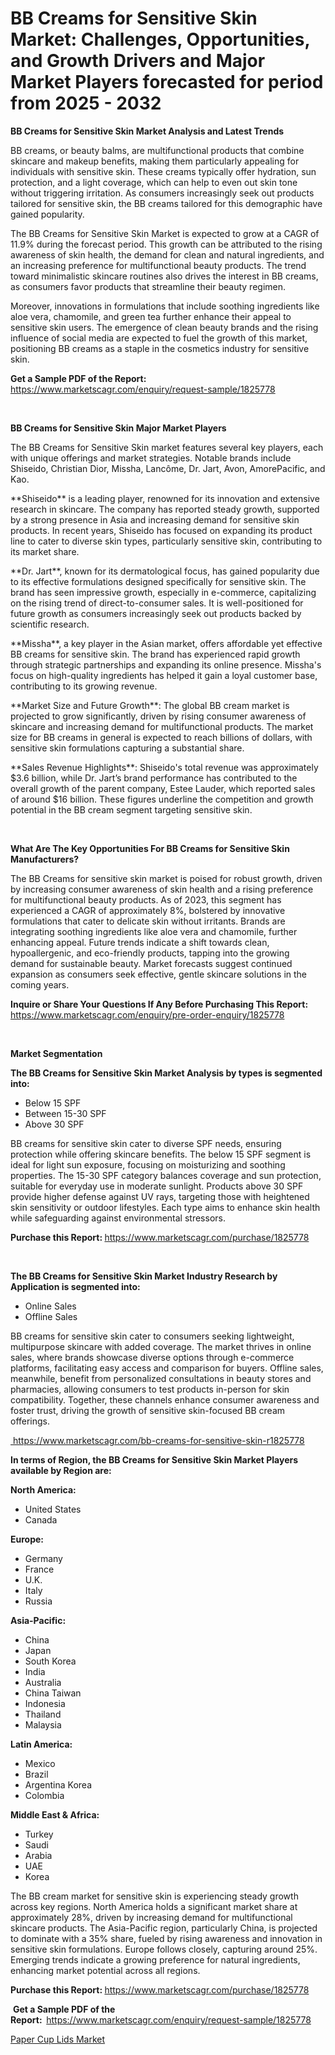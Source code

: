 <p><h1>BB Creams for Sensitive Skin Market: Challenges, Opportunities, and Growth Drivers and Major Market Players forecasted for period from 2025 - 2032</h1></p><p><strong>BB Creams for Sensitive Skin Market Analysis and Latest Trends</strong></p>
<p><p>BB creams, or beauty balms, are multifunctional products that combine skincare and makeup benefits, making them particularly appealing for individuals with sensitive skin. These creams typically offer hydration, sun protection, and a light coverage, which can help to even out skin tone without triggering irritation. As consumers increasingly seek out products tailored for sensitive skin, the BB creams tailored for this demographic have gained popularity.</p><p>The BB Creams for Sensitive Skin Market is expected to grow at a CAGR of 11.9% during the forecast period. This growth can be attributed to the rising awareness of skin health, the demand for clean and natural ingredients, and an increasing preference for multifunctional beauty products. The trend toward minimalistic skincare routines also drives the interest in BB creams, as consumers favor products that streamline their beauty regimen.</p><p>Moreover, innovations in formulations that include soothing ingredients like aloe vera, chamomile, and green tea further enhance their appeal to sensitive skin users. The emergence of clean beauty brands and the rising influence of social media are expected to fuel the growth of this market, positioning BB creams as a staple in the cosmetics industry for sensitive skin.</p></p>
<p><strong>Get a Sample PDF of the Report:&nbsp;</strong> <a href="https://www.marketscagr.com/enquiry/request-sample/1825778?utm_campaign=1948&utm_medium=2&utm_source=Github&utm_content=ia&utm_term=04042025&utm_id=bb-creams-for-sensitive-skin">https://www.marketscagr.com/enquiry/request-sample/1825778</a></p>
<p>&nbsp;</p>
<p><strong>BB Creams for Sensitive Skin Major Market Players</strong></p>
<p><p>The BB Creams for Sensitive Skin market features several key players, each with unique offerings and market strategies. Notable brands include Shiseido, Christian Dior, Missha, Lancôme, Dr. Jart, Avon, AmorePacific, and Kao.</p><p>**Shiseido** is a leading player, renowned for its innovation and extensive research in skincare. The company has reported steady growth, supported by a strong presence in Asia and increasing demand for sensitive skin products. In recent years, Shiseido has focused on expanding its product line to cater to diverse skin types, particularly sensitive skin, contributing to its market share.</p><p>**Dr. Jart**, known for its dermatological focus, has gained popularity due to its effective formulations designed specifically for sensitive skin. The brand has seen impressive growth, especially in e-commerce, capitalizing on the rising trend of direct-to-consumer sales. It is well-positioned for future growth as consumers increasingly seek out products backed by scientific research.</p><p>**Missha**, a key player in the Asian market, offers affordable yet effective BB creams for sensitive skin. The brand has experienced rapid growth through strategic partnerships and expanding its online presence. Missha's focus on high-quality ingredients has helped it gain a loyal customer base, contributing to its growing revenue.</p><p>**Market Size and Future Growth**: The global BB cream market is projected to grow significantly, driven by rising consumer awareness of skincare and increasing demand for multifunctional products. The market size for BB creams in general is expected to reach billions of dollars, with sensitive skin formulations capturing a substantial share. </p><p>**Sales Revenue Highlights**: Shiseido's total revenue was approximately $3.6 billion, while Dr. Jart’s brand performance has contributed to the overall growth of the parent company, Estee Lauder, which reported sales of around $16 billion. These figures underline the competition and growth potential in the BB cream segment targeting sensitive skin.</p></p>
<p>&nbsp;</p>
<p><strong>What Are The Key Opportunities For BB Creams for Sensitive Skin Manufacturers?</strong></p>
<p><p>The BB Creams for sensitive skin market is poised for robust growth, driven by increasing consumer awareness of skin health and a rising preference for multifunctional beauty products. As of 2023, this segment has experienced a CAGR of approximately 8%, bolstered by innovative formulations that cater to delicate skin without irritants. Brands are integrating soothing ingredients like aloe vera and chamomile, further enhancing appeal. Future trends indicate a shift towards clean, hypoallergenic, and eco-friendly products, tapping into the growing demand for sustainable beauty. Market forecasts suggest continued expansion as consumers seek effective, gentle skincare solutions in the coming years.</p></p>
<p><strong>Inquire or Share Your Questions If Any Before Purchasing This Report:</strong> <a href="https://www.marketscagr.com/enquiry/pre-order-enquiry/1825778?utm_campaign=1948&utm_medium=2&utm_source=Github&utm_content=ia&utm_term=04042025&utm_id=bb-creams-for-sensitive-skin">https://www.marketscagr.com/enquiry/pre-order-enquiry/1825778</a></p>
<p>&nbsp;</p>
<p><strong>Market Segmentation</strong></p>
<p><strong>The BB Creams for Sensitive Skin Market Analysis by types is segmented into:</strong></p>
<p><ul><li>Below 15 SPF</li><li>Between 15-30 SPF</li><li>Above 30 SPF</li></ul></p>
<p><p>BB creams for sensitive skin cater to diverse SPF needs, ensuring protection while offering skincare benefits. The below 15 SPF segment is ideal for light sun exposure, focusing on moisturizing and soothing properties. The 15-30 SPF category balances coverage and sun protection, suitable for everyday use in moderate sunlight. Products above 30 SPF provide higher defense against UV rays, targeting those with heightened skin sensitivity or outdoor lifestyles. Each type aims to enhance skin health while safeguarding against environmental stressors.</p></p>
<p><strong>Purchase this Report:&nbsp;</strong><a href="https://www.marketscagr.com/purchase/1825778?utm_campaign=1948&utm_medium=2&utm_source=Github&utm_content=ia&utm_term=04042025&utm_id=bb-creams-for-sensitive-skin">https://www.marketscagr.com/purchase/1825778</a></p>
<p>&nbsp;</p>
<p><strong>The BB Creams for Sensitive Skin Market Industry Research by Application is segmented into:</strong></p>
<p><ul><li>Online Sales</li><li>Offline Sales</li></ul></p>
<p><p>BB creams for sensitive skin cater to consumers seeking lightweight, multipurpose skincare with added coverage. The market thrives in online sales, where brands showcase diverse options through e-commerce platforms, facilitating easy access and comparison for buyers. Offline sales, meanwhile, benefit from personalized consultations in beauty stores and pharmacies, allowing consumers to test products in-person for skin compatibility. Together, these channels enhance consumer awareness and foster trust, driving the growth of sensitive skin-focused BB cream offerings.</p></p>
<p><a href="https://www.marketscagr.com/bb-creams-for-sensitive-skin-r1825778?utm_campaign=1948&utm_medium=2&utm_source=Github&utm_content=ia&utm_term=04042025&utm_id=bb-creams-for-sensitive-skin">&nbsp;https://www.marketscagr.com/bb-creams-for-sensitive-skin-r1825778</a></p>
<p><strong>In terms of Region, the BB Creams for Sensitive Skin Market Players available by Region are:</strong></p>
<p>
    <p> <strong> North America: </strong>
        <ul>
            <li>United States</li>
            <li>Canada</li>
        </ul>
        </p> 
    <p> <strong> Europe: </strong>
        <ul>
            <li>Germany</li>
            <li>France</li>
            <li>U.K.</li>
            <li>Italy</li>
            <li>Russia</li>
        </ul>
        </p> 
    <p> <strong> Asia-Pacific: </strong>
        <ul>
            <li>China</li>
            <li>Japan</li>
            <li>South Korea</li>
            <li>India</li>
            <li>Australia</li>
            <li>China Taiwan</li>
            <li>Indonesia</li>
            <li>Thailand</li>
            <li>Malaysia</li>
        </ul>
        </p> 
    <p> <strong> Latin America: </strong>
        <ul>
            <li>Mexico</li>
            <li>Brazil</li>
            <li>Argentina Korea</li>
            <li>Colombia</li>
        </ul>
        </p> 
    <p> <strong> Middle East & Africa: </strong>
        <ul>
            <li>Turkey</li>
            <li>Saudi</li>
            <li>Arabia</li>
            <li>UAE</li>
            <li>Korea</li>
        </ul>
    </p>
    </p>
<p><p>The BB cream market for sensitive skin is experiencing steady growth across key regions. North America holds a significant market share at approximately 28%, driven by increasing demand for multifunctional skincare products. The Asia-Pacific region, particularly China, is projected to dominate with a 35% share, fueled by rising awareness and innovation in sensitive skin formulations. Europe follows closely, capturing around 25%. Emerging trends indicate a growing preference for natural ingredients, enhancing market potential across all regions.</p></p>
<p><strong>Purchase this Report: </strong><a href="https://www.marketscagr.com/purchase/1825778?utm_campaign=1948&utm_medium=2&utm_source=Github&utm_content=ia&utm_term=04042025&utm_id=bb-creams-for-sensitive-skin">https://www.marketscagr.com/purchase/1825778</a></p>
<p>&nbsp;<strong>Get a Sample PDF of the Report:&nbsp;&nbsp;</strong><a href="https://www.marketscagr.com/enquiry/request-sample/1825778?utm_campaign=1948&utm_medium=2&utm_source=Github&utm_content=ia&utm_term=04042025&utm_id=bb-creams-for-sensitive-skin">https://www.marketscagr.com/enquiry/request-sample/1825778</a></p>
<p><strong></strong></p>
<p><p><a href="https://github.com/FassouRP/Market-Research-Report-List-7/blob/main/paper-cup-lids-market.md?utm_campaign=1948&utm_medium=2&utm_source=Github&utm_content=ia&utm_term=04042025&utm_id=bb-creams-for-sensitive-skin">Paper Cup Lids Market</a></p></p>